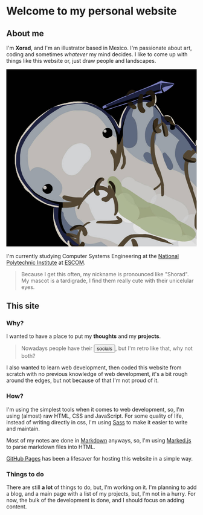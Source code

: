 # Welcome to my personal website

## About me

I'm **Xorad**, and I'm an illustrator based in Mexico. I'm passionate about art, coding and sometimes *whatever* my mind decides. I like to come up with things like this website or, just draw people and landscapes.

![Xorad](/assets/media/xorad.jpg)

I'm currently studying Computer Systems Engineering at the [National Polytechnic Institute](https://www.ipn.mx/) at [ESCOM](https://www.escom.ipn.mx/).

> Because I get this often, my nickname is pronounced like "Shorad". My mascot is a tardigrade, I find them really cute with their unicelular eyes.

<!-- While writing this [copilot](https://copilot.github.com/) autocompleted with this gem:
```markdown
> Because I get this question a lot, I'm not a furry, I just like to draw them.
```-->

## This site

### Why?

I wanted to have a place to put my **thoughts** and my **projects**.

> Nowadays people have their <button onclick="toggleContactInfo()">socials</button>, but I'm retro like that, why not both?

I also wanted to learn web development, then coded this website from scratch with no previous knowledge of web development, it's a bit rough around the edges, but not because of that I'm not proud of it.

### How?

I'm using the simplest tools when it comes to web development, so, I'm using (almost) raw HTML, CSS and JavaScript. For some quality of life, instead of writing directly in css, I'm using [Sass](https://sass-lang.com/) to make it easier to write and maintain.

Most of my notes are done in [Markdown](https://www.markdownguide.org/) anyways, so, I'm using [Marked.js](https://marked.js.org/) to parse markdown files into HTML.

[GitHub Pages](https://pages.github.com/) has been a lifesaver for hosting this website in a simple way.

### Things to do

There are still **a lot** of things to do, but, I'm working on it. I'm planning to add a blog, and a main page with a list of my projects, but, I'm not in a hurry. For now, the bulk of the development is done, and I should focus on adding content.
